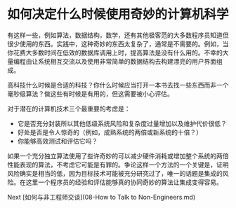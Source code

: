 # 如何决定什么时候使用奇妙的计算机科学
[//]: # (Version:1.0.0)
有这样一些，例如算法，数据结构，数学，还有其他极客范的大多数程序员知道但很少使用的东西。实践中，这种奇妙的东西太复杂了，通常是不需要的。例如，当你花费大多数时间在低效的数据库调用上时，提高算法是没有什么用的。不幸的大量编程由让系统相互交流以及使用非常简单的数据结构去构建漂亮的用户界面组成。

高科技什么时候是合适的科技？你什么时候应当打开一本书去找一些东西而非一个毫秒级算法？做这些有时候是有用的，但这需要被小心评估。

对于潜在的计算机技术三个最重要的考虑是：

- 它是否充分封装所以其他低级系统风险和复杂度过量增加以及维护代价很低？
- 好处是否是令人惊奇的（例如，成熟系统的两倍或新系统的十倍？）
- 你能够高效测试和评估它吗？

如果一个充分独立算法使用了些许奇妙的可以减少硬件消耗或增加整个系统的两倍性能表现的算法，不考虑它可能是有罪的。争论这样一个方法的一个关键是，证明风险确实是相当的低，因为目标技术可能被充分研究过了，唯一的话题是集成的风险。在这里一个程序员的经验和评估能够真的协同奇妙的算法让集成变得容易。

Next [如何与非工程师交谈](08-How to Talk to Non-Engineers.md)
